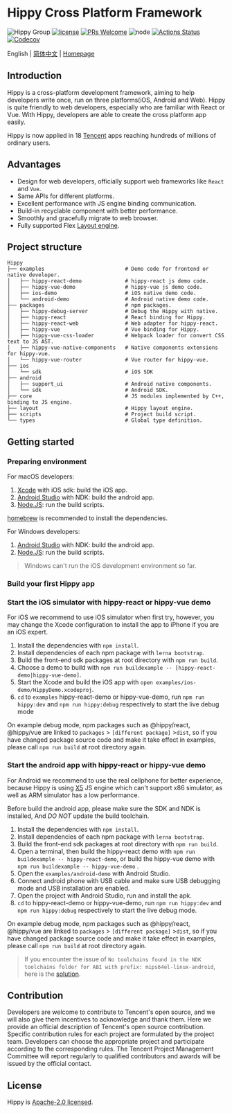 # Hippy Cross Platform Framework

![Hippy Group](https://img.shields.io/badge/group-Hippy-blue.svg) [![license](https://img.shields.io/badge/license-Apache%202-blue)](https://github.com/Tencent/Hippy/blob/master/LICENSE) [![PRs Welcome](https://img.shields.io/badge/PRs-welcome-brightgreen.svg)](https://github.com/Tencent/Hippy/pulls) ![node](https://img.shields.io/badge/node-%3E%3D10.0.0-green.svg) [![Actions Status](https://github.com/Tencent/Hippy/workflows/build/badge.svg?branch=master)](https://github.com/Tencent/Hippy/actions) [![Codecov](https://img.shields.io/codecov/c/github/Tencent/Hippy)](https://codecov.io/gh/Tencent/Hippy)

English | [简体中文](./README.zh_CN.md) | [Homepage](//tencent.github.io/Hippy/)

## Introduction

Hippy is a cross-platform development framework, aiming to help developers write once, run on three platforms(iOS, Android and Web). Hippy is quite friendly to web developers, especially who are familiar with React or Vue. With Hippy, developers are able to create the cross platform app easily.

Hippy is now applied in 18 [Tencent](http://www.tencent.com/) apps reaching hundreds of millions of ordinary users.

## Advantages

* Design for web developers, officially support web frameworks like `React` and `Vue`.
* Same APIs for different platforms.
* Excellent performance with JS engine binding communication.
* Build-in recyclable component with better performance.
* Smoothly and gracefully migrate to web browser.
* Fully supported Flex [Layout engine](./layout).

## Project structure

```text
Hippy
├── examples                          # Demo code for frontend or native developer.
│   ├── hippy-react-demo              # hippy-react js demo code.
│   ├── hippy-vue-demo                # hippy-vue js demo code.
│   ├── ios-demo                      # iOS native demo code.
│   └── android-demo                  # Android native demo code.
├── packages                          # npm packages.
│   ├── hippy-debug-server            # Debug the Hippy with native.
│   ├── hippy-react                   # React binding for Hippy.
│   ├── hippy-react-web               # Web adapter for hippy-react.
│   ├── hippy-vue                     # Vue binding for Hippy.
│   ├── hippy-vue-css-loader          # Webpack loader for convert CSS text to JS AST.
│   ├── hippy-vue-native-components   # Native components extensions for hippy-vue.
│   └── hippy-vue-router              # Vue router for hippy-vue.
├── ios
│   └── sdk                           # iOS SDK
├── android
│   ├── support_ui                    # Android native components.
│   └── sdk                           # Android SDK.
├── core                              # JS modules implemented by C++, binding to JS engine.
├── layout                            # Hippy layout engine.
├── scripts                           # Project build script.
└── types                             # Global type definition.
```

## Getting started

### Preparing environment

For macOS developers:

1. [Xcode](https://developer.apple.com/xcode/) with iOS sdk: build the iOS app.
2. [Android Studio](https://developer.android.com/studio) with NDK: build the android app.
3. [Node.JS](https://nodejs.org/en/): run the build scripts.

[homebrew](https://brew.sh/) is recommended to install the dependencies.

For Windows developers:

1. [Android Studio](https://developer.android.com/studio) with NDK: build the android app.
2. [Node.JS](https://nodejs.org/en/): run the build scripts.

> Windows can't run the iOS development environment so far.

### Build your first Hippy app

### Start the iOS simulator with hippy-react or hippy-vue demo

For iOS we recommend to use iOS simulator when first try, however, you may change the Xcode configuration to install the app to iPhone if you are an iOS expert.

1. Install the dependencies with `npm install`.
2. Install dependencies of each npm package with `lerna bootstrap`.
3. Build the front-end sdk packages at root directory with `npm run build`.
4. Choose a demo to build with `npm run buildexample -- [hippy-react-demo|hippy-vue-demo]`.
5. Start the Xcode and build the iOS app with `open examples/ios-demo/HippyDemo.xcodeproj`.
6. `cd` to `examples` hippy-react-demo or hippy-vue-demo, run `npm run hippy:dev` and `npm run hippy:debug` respectively to start the live debug mode

On example debug mode, npm packages such as @hippy/react, @hippy/vue are linked to `packages` > `[different package]` >`dist`, so if you have changed package source code and make it take effect in examples, please call `npm run build` at root directory again.

### Start the android app with hippy-react or hippy-vue demo

For Android we recommend to use the real cellphone for better experience, because Hippy is using [X5](https://x5.tencent.com/) JS engine which can't support x86 simulator, as well as ARM simulator has a low performance.

Before build the android app, please make sure the SDK and NDK is installed, And *DO NOT* update the build toolchain.

1. Install the dependencies with `npm install`.
2. Install dependencies of each npm package with `lerna bootstrap`.
3. Build the front-end sdk packages at root directory with `npm run build`.
4. Open a terminal, then build the hippy-react demo with `npm run buildexample -- hippy-react-demo`, or build the hippy-vue demo with `npm run buildexample -- hippy-vue-demo` .
5. Open the `examples/android-demo` with Android Studio.
6. Connect android phone with USB cable and make sure USB debugging mode and USB installation are enabled.
7. Open the project with Android Studio, run and install the apk.
8. `cd` to hippy-react-demo or hippy-vue-demo, run `npm run hippy:dev` and `npm run hippy:debug` respectively to start the live debug mode.

On example debug mode, npm packages such as @hippy/react, @hippy/vue are linked to `packages` > `[different package]` >`dist`, so if you have changed package source code and make it take effect in examples, please call `npm run build` at root directory again.

> If you encounter the issue of `No toolchains found in the NDK toolchains folder for ABI with prefix: mips64el-linux-android`, here is the [solution](https://github.com/google/filament/issues/15#issuecomment-415423557).

## Contribution

Developers are welcome to contribute to Tencent's open source, and we will also give them incentives to acknowledge and thank them. Here we provide an official description of Tencent's open source contribution. Specific contribution rules for each project are formulated by the project team. Developers can choose the appropriate project and participate according to the corresponding rules. The Tencent Project Management Committee will report regularly to qualified contributors and awards will be issued by the official contact.

## License

Hippy is [Apache-2.0 licensed](./LICENSE).
